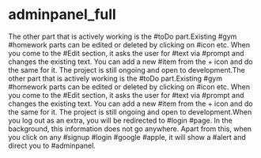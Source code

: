﻿# adminpanel_full
The other part that is actively working is the #toDo part.Existing #gym #homework parts can be edited or deleted by clicking on #icon etc. When you come to the #Edit section, it asks the user for #text via #prompt and changes the existing text. You can add a new #item from the + icon and do the same for it. The project is still ongoing and open to development.The other part that is actively working is the #toDo part.Existing #gym #homework parts can be edited or deleted by clicking on #icon etc. When you come to the #Edit section, it asks the user for #text via #prompt and changes the existing text. You can add a new #item from the + icon and do the same for it. The project is still ongoing and open to development.When you log out as an extra, you will be redirected to #login #page. In the background, this information does not go anywhere. Apart from this, when you click on any #signup #login #google #apple, it will show a #alert and direct you to #adminpanel.

